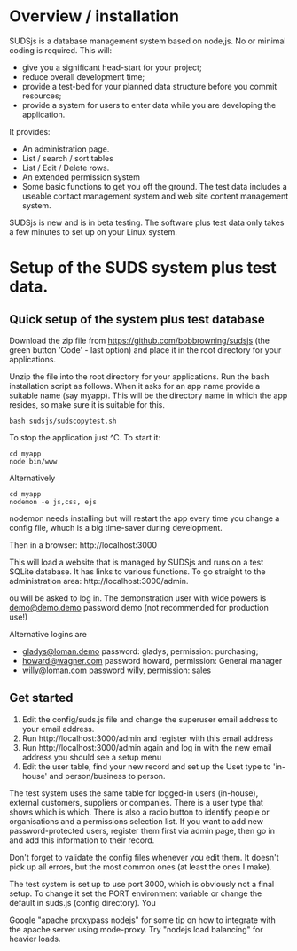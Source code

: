 
# Overview / installation

SUDSjs is a database management system based on node,js. No or minimal coding is required. 
This will:
* give you a significant head-start for your project;
* reduce overall development time;
* provide a test-bed for your planned data structure before you commit resources;
* provide a system for users to enter data while you are developing the application.

It provides:

* An administration page.
* List / search / sort tables 
* List / Edit / Delete rows. 
* An extended permission system 
* Some basic functions to get you off the ground.  The test data includes a useable contact management system and web site content management system. 

SUDSjs is new and is in beta testing.  The software plus test data only takes a few minutes to set up on your Linux system. 


# Setup of the SUDS system plus test data.


## Quick setup of the system plus test database



Download the zip file from https://github.com/bobbrowning/sudsjs (the green button 'Code' - last option) and place it in the root directory for your  applications. 

Unzip the file into the root directory for your applications. Run the bash installation script as follows.  When it asks for an app name provide a suitable name (say myapp).  This will be the directory name in which the app resides, so make sure it is suitable for this.

```
bash sudsjs/sudscopytest.sh
```

To stop the application just ^C.  To start it: 
```
cd myapp
node bin/www
```
Alternatively 
```
cd myapp
nodemon -e js,css, ejs
```
nodemon needs installing but will restart the app every time you change a config file, whuch is a big time-saver during development. 

Then in a browser:  http://localhost:3000  

This will load a website that is managed by SUDSjs and runs on a test SQLite database. It has links to various functions. To go straight to the administration area:  http://localhost:3000/admin.  

ou will be asked to log in. The demonstration user with wide powers is demo@demo.demo password demo (not recommended for production use!)

Alternative logins are 
* gladys@loman.demo password: gladys, permission: purchasing;
* howard@wagner.com password howard, permission: General manager
* willy@loman.com password willy, permission: sales


## Get started


1. Edit the config/suds.js file and change the superuser email address to your email address.
1. Run http://localhost:3000/admin and register with this email address
1. Run http://localhost:3000/admin again and log in with the new email address you should see a setup menu
1. Edit the user table, find your new record and set up the Uset type to 'in-house' and person/business to person.

The test system uses the same table for logged-in users (in-house), external customers, suppliers or companies. There is a user type that shows which is which.  There is also a radio button to identify people or organisations and a permissions selection list.  If you want to add new password-protected users, register them first via admin page, then go in and add this information to their record. 

Don't forget to validate the config files whenever you edit them. It doesn't pick up all errors, but the most common ones (at least the ones I make).

The test system is set up to use port 3000, which is obviously not a final setup.  To change it set the PORT environment variable or change the default in suds.js (config directory). You 

Google "apache proxypass nodejs"  for some tip on how to integrate with the apache server using mode-proxy.  Try "nodejs load balancing" for heavier loads.
